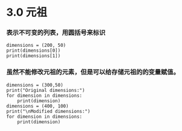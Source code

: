 #  3.0 元祖 
### 表示不可变的列表，用圆括号来标识
    dimensions = (200, 50)    
    print(dimensions[0])   
    print(dimensions[1])

### 虽然不能修改元祖的元素，但是可以给存储元祖的的变量赋值。
    dimensions = (300,50)
    print("Original dimensions:")
    for dimension in dimensions:
        print(dimension)
    dimensions = (400, 100)
    print("\nModified dimensions:")
    for dimension in dimensions:
        print(dimension)